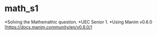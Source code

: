 # math_s1

*Solving the Mathemathic question. 
*UEC Senior 1.
*Using Manim v0.6.0
[https://docs.manim.community/en/v0.6.0/]
